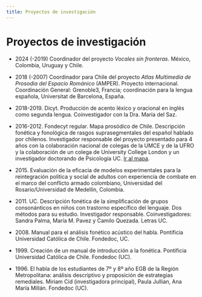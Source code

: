 ```yaml
---
title: Proyectos de investigación
---
```


# Proyectos de investigación

- 2024 (-2019) Coordinador del proyecto *Vocales sin fronteras*. México, Colombia, Uruguay y Chile.

- 2018 (-2007) Coordinador para Chile del proyecto *Atlas Multimedia de Prosodia del Espacio Románico* (AMPER). Proyecto internacional. Coordinación General: Grenoble3, Francia; coordinación para la lengua española, Universitat de Barcelona, España.

- 2018-2019. Dicyt. Producción de acento léxico y oracional en inglés como segunda lengua. Coinvestigador con la Dra. María del Saz.

- 2016-2012. Fondecyt regular. Mapa prosódico de Chile. Descripción fonética y fonológica de rasgos suprasegmentales del español hablado por chilenos. Investigador responsable del proyecto presentado para 4 años con la colaboración nacional de colegas de la UMCE y de la UFRO y la colaboración de un colega de University College London y un investigador doctorando de Psicología UC. [Ir al mapa](http://fonetica.usach.cl/mapa-de-la-prosodia-de-chile).

- 2015\. Evaluación de la eficacia de modelos experimentales para la reintegración política y social de adultos con experiencia de combate en el marco del conflicto armado colombiano, Universidad del Rosario/Universidad de Medellín, Colombia.

- 2011\. UC.  Descripción fonética de la simplificación de grupos consonánticos en niños con trastorno específico del lenguaje. Dos métodos para su estudio. Investigador responsable. Coinvestigadores: Sandra Palma, María M. Pavez y Camilo Quezada. Letras UC.

- 2008\. Manual para el análisis fonético acústico del habla. Pontificia Universidad Católica de Chile. Fondedoc, UC.

- 1999\.    Creación de un manual de introducción a la fonética. Pontificia Universidad Católica de Chile. Fondedoc (UC).

- 1996\.    El habla de los estudiantes de 7º y 8º año EGB de la Región Metropolitana: análisis descriptivo y proposición de estrategias remediales. Miriam Cid (investigadora principal), Paula Jullian, Ana María Millán. Fondedoc (UC).
